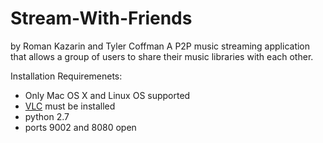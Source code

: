 # Stream-With-Friends
by Roman Kazarin and Tyler Coffman
A P2P music streaming application that allows a group of users to share their music libraries with each other.

Installation Requiremenets:
- Only Mac OS X and Linux OS supported
- [VLC](http://www.videolan.org/vlc/index.html) must be installed
- python 2.7
- ports 9002 and 8080 open
